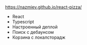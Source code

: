 https://nazmiev.github.io/react-pizza/

- React
- Typescript
- Настроенный деплой
- Поиск с дебаунсом
- Корзина с локалсторадж
